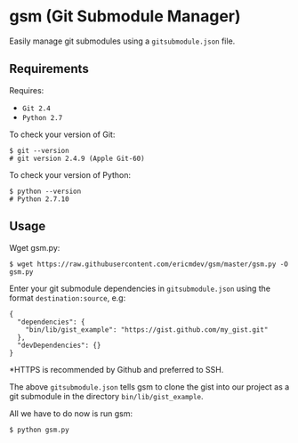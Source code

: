 gsm (Git Submodule Manager)
===========================

Easily manage git submodules using a `gitsubmodule.json` file.

Requirements
------------

Requires:

- `Git 2.4`
- `Python 2.7`

To check your version of Git:

    $ git --version
    # git version 2.4.9 (Apple Git-60)

To check your version of Python:

    $ python --version
    # Python 2.7.10

Usage
-----

Wget gsm.py:

    $ wget https://raw.githubusercontent.com/ericmdev/gsm/master/gsm.py -O gsm.py


Enter your git submodule dependencies in `gitsubmodule.json` using the format `destination:source`, e.g:

    {
      "dependencies": {
        "bin/lib/gist_example": "https://gist.github.com/my_gist.git"
      }, 
      "devDependencies": {}
    }

*HTTPS is recommended by Github and preferred to SSH.

The above `gitsubmodule.json` tells gsm to clone the gist into our project as a git submodule in the directory `bin/lib/gist_example`.

All we have to do now is run gsm:

    $ python gsm.py



